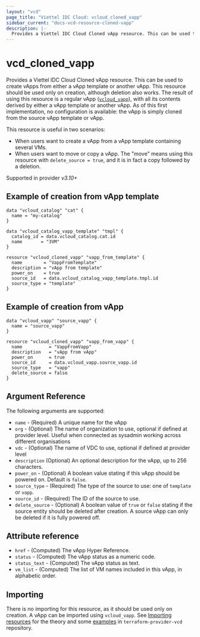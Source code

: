 ```yaml
---
layout: "vcd"
page_title: "Viettel IDC Cloud: vcloud_cloned_vapp"
sidebar_current: "docs-vcd-resource-cloned-vapp"
description: |-
  Provides a Viettel IDC Cloud Cloned vApp resource. This can be used to create vApps from either a vApp template or another vApp.
---
```


# vcd\_cloned\_vapp

Provides a Viettel IDC Cloud Cloned vApp resource. This can be used to create vApps from either a vApp template or another vApp.
This resource should be used only on creation, although deletion also works. The result of using this resource is a
regular vApp ([`vcloud_vapp`](/providers/vmware/vcd/latest/docs/resources/vapp)), with all its contents derived by either a vApp template or another vApp.
As of this first implementation, no configuration is available: the vApp is simply cloned from the source vApp template
or vApp.

This resource is useful in two scenarios:

* When users want to create a vApp from a vApp template containing several VMs.
* When users want to move or copy a vApp. The "move" means using this resource with `delete_source = true`, and it is in
  fact a copy followed by a deletion.

Supported in provider *v3.10+*

## Example of creation from vApp template

```hcl
data "vcloud_catalog" "cat" {
  name = "my-catalog"
}

data "vcloud_catalog_vapp_template" "tmpl" {
  catalog_id = data.vcloud_catalog.cat.id
  name       = "3VM"
}

resource "vcloud_cloned_vapp" "vapp_from_template" {
  name        = "VappFromTemplate"
  description = "vApp from template"
  power_on    = true
  source_id   = data.vcloud_catalog_vapp_template.tmpl.id
  source_type = "template"
}
```

## Example of creation from vApp

```hcl
data "vcloud_vapp" "source_vapp" {
  name = "source_vapp"
}

resource "vcloud_cloned_vapp" "vapp_from_vapp" {
  name          = "VappFromVapp"
  description   = "vApp from vApp"
  power_on      = true
  source_id     = data.vcloud_vapp.source_vapp.id
  source_type   = "vapp"
  delete_source = false
}
```

## Argument Reference

The following arguments are supported:

* `name` - (Required) A unique name for the vApp
* `org` - (Optional) The name of organization to use, optional if defined at provider level. Useful when connected as sysadmin working across different organisations
* `vdc` - (Optional) The name of VDC to use, optional if defined at provider level
* `description` (Optional) An optional description for the vApp, up to 256 characters.
* `power_on` - (Optional) A boolean value stating if this vApp should be powered on. Default is `false`.
* `source_type` - (Required) The type of the source to use: one of `template` or `vapp`.
* `source_id` - (Required) The ID of the source to use.
* `delete_source` - (Optional) A boolean value of `true` or `false` stating if the source entity should be deleted after creation.
  A source vApp can only be deleted if it is fully powered off.

## Attribute reference

* `href` - (Computed) The vApp Hyper Reference.
* `status` - (Computed) The vApp status as a numeric code.
* `status_text` - (Computed) The vApp status as text.
* `vm_list` - (Computed) The list of VM names included in this vApp, in alphabetic order.

## Importing

There is no importing for this resource, as it should be used only on creation. A vApp can be imported using `vcloud_vapp`.
See [Importing resources](https://registry.terraform.io/providers/vmware/vcd/3.10.0/docs/guides/importing_resources) for
the theory and some [examples](https://github.com/vmware/terraform-provider-vcd/tree/main/examples/importing/vapp-vm) in
`terraform-provider-vcd` repository.
